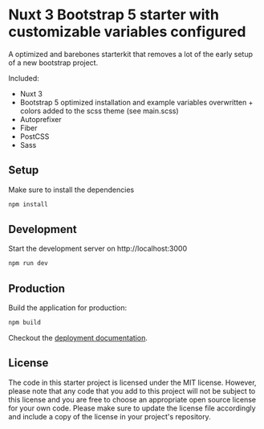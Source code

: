 # Nuxt 3 Bootstrap 5 starter with customizable variables configured

A optimized and barebones starterkit that removes a lot of the early setup of a new bootstrap project.

Included:
- Nuxt 3
- Bootstrap 5 optimized installation and example variables overwritten + colors added to the scss theme (see main.scss)
- Autoprefixer
- Fiber
- PostCSS
- Sass

## Setup

Make sure to install the dependencies

```bash
npm install
```

## Development

Start the development server on http://localhost:3000

```bash
npm run dev
```

## Production

Build the application for production:

```bash
npm build
```

Checkout the [deployment documentation](https://v3.nuxtjs.org/docs/deployment).

## License

The code in this starter project is licensed under the MIT license. However, please note that any code that you add to this project will not be subject to this license and you are free to choose an appropriate open source license for your own code. Please make sure to update the license file accordingly and include a copy of the license in your project's repository.

